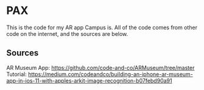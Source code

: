 # PAX
This is the code for my AR app Campus is. All of the code comes from other code on the internet, and the sources are below.
## Sources
AR Museum App: https://github.com/code-and-co/ARMuseum/tree/master
Tutorial: https://medium.com/codeandco/building-an-iphone-ar-museum-app-in-ios-11-with-apples-arkit-image-recognition-b07febd90a91
